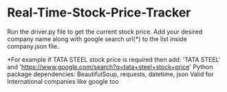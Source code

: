 # Real-Time-Stock-Price-Tracker
Run the driver.py file to get the current stock price. Add your desired company name along with google search url(*) to the list inside company.json file.

*For example if TATA STEEL stock price is required then add: 'TATA STEEL' and 'https://www.google.com/search?q=tata+steel+stock+price'
Python package dependencies: BeautifulSoup, requests, datetime, json
Valid for International companies like google too
